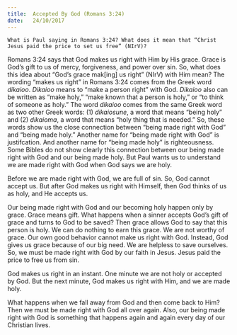 ```yaml
---
title:  Accepted By God (Romans 3:24)
date:   24/10/2017
---
```


`What is Paul saying in Romans 3:24? What does it mean that “Christ Jesus paid the price to set us free” (NIrV)?`

Romans 3:24 says that God makes us right with Him by His grace. Grace is God’s gift to us of mercy, forgiveness, and power over sin. So, what does this idea about “God’s grace mak[ing] us right” (NIrV) with Him mean? The wording “makes us right” in Romans 3:24 comes from the Greek word *dikaioo*. *Dikaioo* means to “make a person right” with God. *Dikaioo* also can be written as “make holy,” “make known that a person is holy,” or “to think of someone as holy.” The word *dikaioo* comes from the same Greek word as two other Greek words: (1) *dikaiosune*, a word that means “being holy” and (2) *dikaioma*, a word that means “holy thing that is needed.” So, these words show us the close connection between “being made right with God” and “being made holy.” Another name for “being made right with God” is justifcation. And another name for “being made holy” is righteousness. Some Bibles do not show clearly this connection between our being made right with God and our being made holy. But Paul wants us to understand we are made right with God when God says we are holy.

Before we are made right with God, we are full of sin. So, God cannot accept us. But after God makes us right with Himself, then God thinks of us as holy, and He accepts us.

Our being made right with God and our becoming holy happen only by grace. Grace means gift. What happens when a sinner accepts God’s gift of grace and turns to God to be saved? Then grace allows God to say that this person is holy. We can do nothing to earn this grace. We are not worthy of grace. Our own good behavior cannot make us right with God. Instead, God gives us grace because of our big need. We are helpless to save ourselves. So, we must be made right with God by our faith in Jesus. Jesus paid the price to free us from sin. 

God makes us right in an instant. One minute we are not holy or accepted by God. But the next minute, God makes us right with Him, and we are made holy. 
 
What happens when we fall away from God and then come back to Him? Then we must be made right with God all over again. Also, our being made right with God is something that happens again and again every day of our Christian lives.

